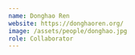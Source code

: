 ```yaml
---
name: Donghao Ren
website: https://donghaoren.org/
image: /assets/people/donghao.jpg
role: Collaborator
---
```

